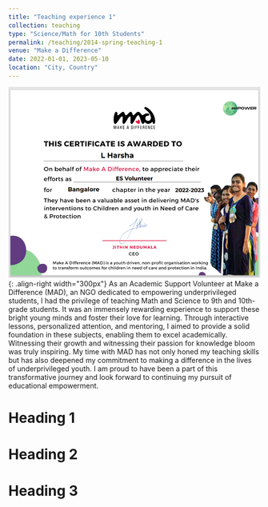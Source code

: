 ```yaml
---
title: "Teaching experience 1"
collection: teaching
type: "Science/Math for 10th Students"
permalink: /teaching/2014-spring-teaching-1
venue: "Make a Difference"
date: 2022-01-01, 2023-05-10
location: "City, Country"
---
```


![Certificate of MAD](/files/Mad_certificate.png){: .align-right width="300px"}
As an Academic Support Volunteer at Make a Difference (MAD), an NGO dedicated to 
empowering underprivileged students, I had the privilege of teaching Math and Science to 
9th and 10th-grade students. It was an immensely rewarding experience to support these 
bright young minds and foster their love for learning. Through interactive lessons, personalized attention, and mentoring, I aimed to provide a solid foundation in these subjects, enabling 
them to excel academically. 
Witnessing their growth and witnessing their passion for knowledge bloom was truly inspiring. 
My time with MAD has not only honed my teaching skills but has also deepened my commitment 
to making a difference in the lives of underprivileged youth. I am proud to have been a part 
of this transformative journey and look forward to continuing my pursuit of educational empowerment.






Heading 1
======

Heading 2
======

Heading 3
======